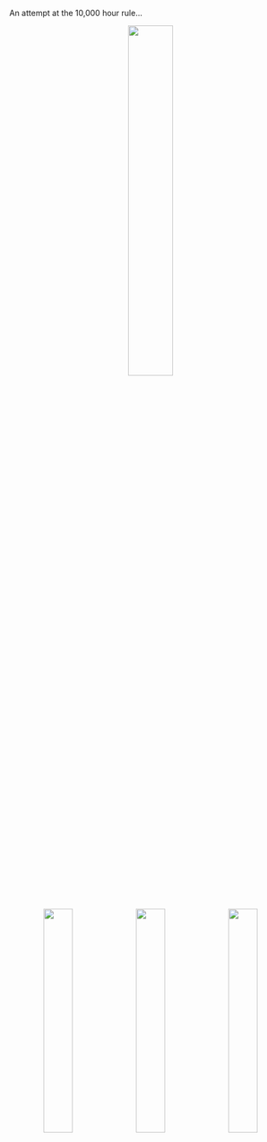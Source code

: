 An attempt at the 10,000 hour rule...

<!-- [![GitHub stats](https://github-readme-stats.vercel.app/api/wakatime?username=shyu216&layout=compact)](https://github.com/shyu216) -->

<!-- ![](https://wakatime.com/share/@shyu216/f051f190-35b8-4c94-83e4-3b8153518751.svg) -->


<p align="center">
  <img src="https://wakatime.com/share/@shyu216/f051f190-35b8-4c94-83e4-3b8153518751.svg" width="40%" />
</p>

<!-- ![](https://wakatime.com/share/@shyu216/8daa39e4-a9fe-4a72-8f06-aafe349f9ffa.svg)

![](https://wakatime.com/share/@shyu216/8d217946-325c-4799-81f2-0aabe4b4186e.svg)

![](https://wakatime.com/share/@shyu216/51363978-e840-42b7-b8eb-4e1d8184a358.svg) -->

<p align="center">
  <img src="https://wakatime.com/share/@shyu216/8daa39e4-a9fe-4a72-8f06-aafe349f9ffa.svg" width="32%" />
  <img src="https://wakatime.com/share/@shyu216/8d217946-325c-4799-81f2-0aabe4b4186e.svg" width="32%" />
  <img src="https://wakatime.com/share/@shyu216/51363978-e840-42b7-b8eb-4e1d8184a358.svg" width="32%" />
</p>
